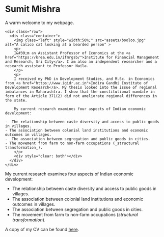 # Sumit Mishra


A warm welcome to my webpage.

~~~
<div class="row">
  <div class="container">
    <img class="left" style="width:50%;" src="assets/booloo.jpg" alt="A calico cat looking at a bearded person" >
    <p>
    I&#39;m an Assistant Professor of Economics at the <a href="https://krea.edu.in/ifmrgsb/">Institute for Financial Management and Research, Sri City</a>. I am also an independent researcher and a research assistant to Professor Naila.
    </p>
    <p>
    I received my PhD in Development Studies, and M.Sc. in Economics from <a href="https://www.igidr.ac.in">Indira Gandhi Institute of Development Research</a>. My thesis looked into the issue of regional imbalances in Maharashtra. I show that the constitutional mandate in form of the Article 371(2) did not ameliorate regional differences in the state.

    My current research examines four aspects of Indian economic development:

-  The relationship between caste diversity and access to public goods in villages.
- The association between colonial land institutions and economic outcomes in villages. 
-  The association between segregation and public goods in cities.
- The movement from farm to non-farm occupations (_structural transformation_).
    </p>
    <div style="clear: both"></div>      
  </div>
</div>
~~~


My current research examines four aspects of Indian economic development:

-  The relationship between caste diversity and access to public goods in villages.
- The association between colonial land institutions and economic outcomes in villages. 
-  The association between segregation and public goods in cities.
- The movement from farm to non-farm occupations (_structural transformation_).

A copy of my CV can be found [here](https://www.dropbox.com/scl/fi/pfjv48j9b948oowb77823/CV_SM.pdf?rlkey=13ca6pok98wevzch0xuzpjqio&st=xayhiji5&dl=0).

